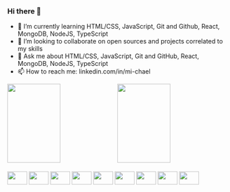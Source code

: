 ### Hi there 👋

- 🌱 I’m currently learning HTML/CSS, JavaScript, Git and Github, React, MongoDB, NodeJS, TypeScript
- 👯 I’m looking to collaborate on open sources and projects correlated to my skills
- 💬 Ask me about HTML/CSS, JavaScript, Git and GitHub, React, MongoDB, NodeJS, TypeScript
- 📫 How to reach me: linkedin.com/in/mi-chael

<div>
  <a>
    <img height="180em" width="49%" src="https://github-readme-stats.vercel.app/api?username=michaelvianas&count_private=true&show_icons=true&theme=dark" />
    <img height="180em" width="49%" src="https://github-readme-stats.vercel.app/api/top-langs/?username=michaelvianas&layout=compact&theme=dark&show_icons=true&langs_count=16" />
  </a>
</div>

<div style="display:inline-block"><br>
  <img height=30 width=45 src="https://cdn.jsdelivr.net/gh/devicons/devicon/icons/html5/html5-original.svg" />
  <img height=30 width=45 src="https://cdn.jsdelivr.net/gh/devicons/devicon/icons/css3/css3-original.svg" />
  <img height=30 width=45 src="https://cdn.jsdelivr.net/gh/devicons/devicon/icons/javascript/javascript-original.svg" />
  <img height=30 width=45 src="https://cdn.jsdelivr.net/gh/devicons/devicon/icons/git/git-original.svg" />
  <img height=30 width=45 src="https://cdn.jsdelivr.net/gh/devicons/devicon/icons/github/github-original.svg" />
  <img height=30 width=45 src="https://cdn.jsdelivr.net/gh/devicons/devicon/icons/react/react-original.svg" />
  <img height=30 width=45 src="https://cdn.jsdelivr.net/gh/devicons/devicon/icons/mongodb/mongodb-original.svg" />
  <img height=30 width=45 src="https://cdn.jsdelivr.net/gh/devicons/devicon/icons/nodejs/nodejs-original.svg" />
  <img height=30 width=45 src="https://cdn.jsdelivr.net/gh/devicons/devicon/icons/typescript/typescript-original.svg" />
</div>
